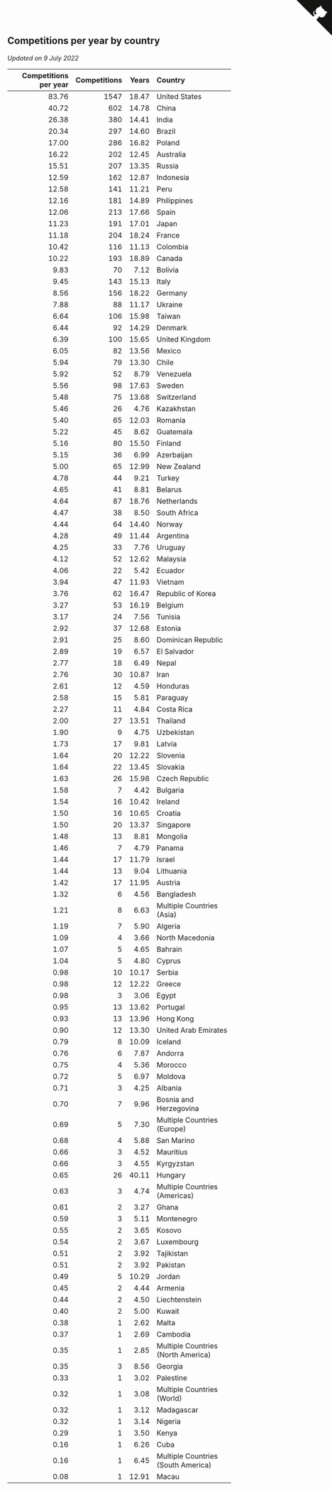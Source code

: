 ## Competitions per year by country

*Updated on  9 July 2022*

| Competitions per year | Competitions | Years | Country |
| ---: | ---: | ---: | :--- |
| 83.76 | 1547 | 18.47 | United States |
| 40.72 | 602 | 14.78 | China |
| 26.38 | 380 | 14.41 | India |
| 20.34 | 297 | 14.60 | Brazil |
| 17.00 | 286 | 16.82 | Poland |
| 16.22 | 202 | 12.45 | Australia |
| 15.51 | 207 | 13.35 | Russia |
| 12.59 | 162 | 12.87 | Indonesia |
| 12.58 | 141 | 11.21 | Peru |
| 12.16 | 181 | 14.89 | Philippines |
| 12.06 | 213 | 17.66 | Spain |
| 11.23 | 191 | 17.01 | Japan |
| 11.18 | 204 | 18.24 | France |
| 10.42 | 116 | 11.13 | Colombia |
| 10.22 | 193 | 18.89 | Canada |
| 9.83 | 70 | 7.12 | Bolivia |
| 9.45 | 143 | 15.13 | Italy |
| 8.56 | 156 | 18.22 | Germany |
| 7.88 | 88 | 11.17 | Ukraine |
| 6.64 | 106 | 15.98 | Taiwan |
| 6.44 | 92 | 14.29 | Denmark |
| 6.39 | 100 | 15.65 | United Kingdom |
| 6.05 | 82 | 13.56 | Mexico |
| 5.94 | 79 | 13.30 | Chile |
| 5.92 | 52 | 8.79 | Venezuela |
| 5.56 | 98 | 17.63 | Sweden |
| 5.48 | 75 | 13.68 | Switzerland |
| 5.46 | 26 | 4.76 | Kazakhstan |
| 5.40 | 65 | 12.03 | Romania |
| 5.22 | 45 | 8.62 | Guatemala |
| 5.16 | 80 | 15.50 | Finland |
| 5.15 | 36 | 6.99 | Azerbaijan |
| 5.00 | 65 | 12.99 | New Zealand |
| 4.78 | 44 | 9.21 | Turkey |
| 4.65 | 41 | 8.81 | Belarus |
| 4.64 | 87 | 18.76 | Netherlands |
| 4.47 | 38 | 8.50 | South Africa |
| 4.44 | 64 | 14.40 | Norway |
| 4.28 | 49 | 11.44 | Argentina |
| 4.25 | 33 | 7.76 | Uruguay |
| 4.12 | 52 | 12.62 | Malaysia |
| 4.06 | 22 | 5.42 | Ecuador |
| 3.94 | 47 | 11.93 | Vietnam |
| 3.76 | 62 | 16.47 | Republic of Korea |
| 3.27 | 53 | 16.19 | Belgium |
| 3.17 | 24 | 7.56 | Tunisia |
| 2.92 | 37 | 12.68 | Estonia |
| 2.91 | 25 | 8.60 | Dominican Republic |
| 2.89 | 19 | 6.57 | El Salvador |
| 2.77 | 18 | 6.49 | Nepal |
| 2.76 | 30 | 10.87 | Iran |
| 2.61 | 12 | 4.59 | Honduras |
| 2.58 | 15 | 5.81 | Paraguay |
| 2.27 | 11 | 4.84 | Costa Rica |
| 2.00 | 27 | 13.51 | Thailand |
| 1.90 | 9 | 4.75 | Uzbekistan |
| 1.73 | 17 | 9.81 | Latvia |
| 1.64 | 20 | 12.22 | Slovenia |
| 1.64 | 22 | 13.45 | Slovakia |
| 1.63 | 26 | 15.98 | Czech Republic |
| 1.58 | 7 | 4.42 | Bulgaria |
| 1.54 | 16 | 10.42 | Ireland |
| 1.50 | 16 | 10.65 | Croatia |
| 1.50 | 20 | 13.37 | Singapore |
| 1.48 | 13 | 8.81 | Mongolia |
| 1.46 | 7 | 4.79 | Panama |
| 1.44 | 17 | 11.79 | Israel |
| 1.44 | 13 | 9.04 | Lithuania |
| 1.42 | 17 | 11.95 | Austria |
| 1.32 | 6 | 4.56 | Bangladesh |
| 1.21 | 8 | 6.63 | Multiple Countries (Asia) |
| 1.19 | 7 | 5.90 | Algeria |
| 1.09 | 4 | 3.66 | North Macedonia |
| 1.07 | 5 | 4.65 | Bahrain |
| 1.04 | 5 | 4.80 | Cyprus |
| 0.98 | 10 | 10.17 | Serbia |
| 0.98 | 12 | 12.22 | Greece |
| 0.98 | 3 | 3.06 | Egypt |
| 0.95 | 13 | 13.62 | Portugal |
| 0.93 | 13 | 13.96 | Hong Kong |
| 0.90 | 12 | 13.30 | United Arab Emirates |
| 0.79 | 8 | 10.09 | Iceland |
| 0.76 | 6 | 7.87 | Andorra |
| 0.75 | 4 | 5.36 | Morocco |
| 0.72 | 5 | 6.97 | Moldova |
| 0.71 | 3 | 4.25 | Albania |
| 0.70 | 7 | 9.96 | Bosnia and Herzegovina |
| 0.69 | 5 | 7.30 | Multiple Countries (Europe) |
| 0.68 | 4 | 5.88 | San Marino |
| 0.66 | 3 | 4.52 | Mauritius |
| 0.66 | 3 | 4.55 | Kyrgyzstan |
| 0.65 | 26 | 40.11 | Hungary |
| 0.63 | 3 | 4.74 | Multiple Countries (Americas) |
| 0.61 | 2 | 3.27 | Ghana |
| 0.59 | 3 | 5.11 | Montenegro |
| 0.55 | 2 | 3.65 | Kosovo |
| 0.54 | 2 | 3.67 | Luxembourg |
| 0.51 | 2 | 3.92 | Tajikistan |
| 0.51 | 2 | 3.92 | Pakistan |
| 0.49 | 5 | 10.29 | Jordan |
| 0.45 | 2 | 4.44 | Armenia |
| 0.44 | 2 | 4.50 | Liechtenstein |
| 0.40 | 2 | 5.00 | Kuwait |
| 0.38 | 1 | 2.62 | Malta |
| 0.37 | 1 | 2.69 | Cambodia |
| 0.35 | 1 | 2.85 | Multiple Countries (North America) |
| 0.35 | 3 | 8.56 | Georgia |
| 0.33 | 1 | 3.02 | Palestine |
| 0.32 | 1 | 3.08 | Multiple Countries (World) |
| 0.32 | 1 | 3.12 | Madagascar |
| 0.32 | 1 | 3.14 | Nigeria |
| 0.29 | 1 | 3.50 | Kenya |
| 0.16 | 1 | 6.26 | Cuba |
| 0.16 | 1 | 6.45 | Multiple Countries (South America) |
| 0.08 | 1 | 12.91 | Macau |


<a href="https://github.com/jonatanklosko/wca_statistics" class="github-corner" aria-label="View source on Github"><svg width="80" height="80" viewBox="0 0 250 250" style="fill:#151513; color:#fff; position: absolute; top: 0; border: 0; right: 0;" aria-hidden="true"><path d="M0,0 L115,115 L130,115 L142,142 L250,250 L250,0 Z"></path><path d="M128.3,109.0 C113.8,99.7 119.0,89.6 119.0,89.6 C122.0,82.7 120.5,78.6 120.5,78.6 C119.2,72.0 123.4,76.3 123.4,76.3 C127.3,80.9 125.5,87.3 125.5,87.3 C122.9,97.6 130.6,101.9 134.4,103.2" fill="currentColor" style="transform-origin: 130px 106px;" class="octo-arm"></path><path d="M115.0,115.0 C114.9,115.1 118.7,116.5 119.8,115.4 L133.7,101.6 C136.9,99.2 139.9,98.4 142.2,98.6 C133.8,88.0 127.5,74.4 143.8,58.0 C148.5,53.4 154.0,51.2 159.7,51.0 C160.3,49.4 163.2,43.6 171.4,40.1 C171.4,40.1 176.1,42.5 178.8,56.2 C183.1,58.6 187.2,61.8 190.9,65.4 C194.5,69.0 197.7,73.2 200.1,77.6 C213.8,80.2 216.3,84.9 216.3,84.9 C212.7,93.1 206.9,96.0 205.4,96.6 C205.1,102.4 203.0,107.8 198.3,112.5 C181.9,128.9 168.3,122.5 157.7,114.1 C157.9,116.9 156.7,120.9 152.7,124.9 L141.0,136.5 C139.8,137.7 141.6,141.9 141.8,141.8 Z" fill="currentColor" class="octo-body"></path></svg></a><style>.github-corner:hover .octo-arm{animation:octocat-wave 560ms ease-in-out}@keyframes octocat-wave{0%,100%{transform:rotate(0)}20%,60%{transform:rotate(-25deg)}40%,80%{transform:rotate(10deg)}}@media (max-width:500px){.github-corner:hover .octo-arm{animation:none}.github-corner .octo-arm{animation:octocat-wave 560ms ease-in-out}}</style>
